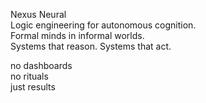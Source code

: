Nexus Neural  
Logic engineering for autonomous cognition.  
Formal minds in informal worlds.  
Systems that reason. Systems that act.

no dashboards  
no rituals  
just results
